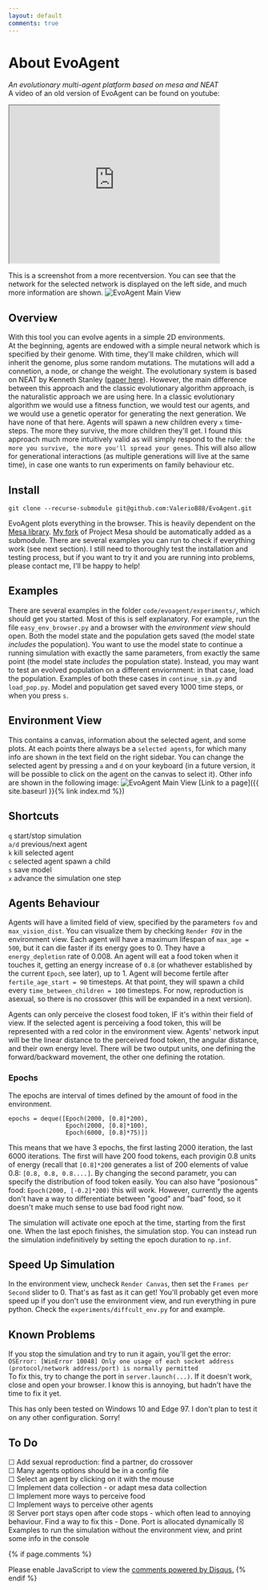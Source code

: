 ```yaml
---
layout: default
comments: true
---
```


# About EvoAgent
_An evolutionary multi-agent platform based on mesa and NEAT_\
A video of an old version of EvoAgent can be found on youtube:
<iframe width="420" height="315"
src="https://www.youtube.com/embed/pOF1H84xPik">
</iframe>

This is a screenshot from a more recentversion. You can see that the network for the selected network is displayed on the left side, and much more information are shown.
![EvoAgent Main View](/assets/main.png)



## Overview

With this tool you can evolve agents in a simple 2D environments. \
At the beginning, agents are endowed with a simple neural network which is specified by their genome. With time, they'll make children, which will inherit the genome, plus some random mutations. The mutations will add a connetion, a node, or change the weight. The evolutionary system is based on NEAT by Kenneth Stanley ([paper here][1]). However, the main difference between this approach and the classic evolutionary algorithm approach, is the naturalistic approach we are using here. In a classic evolutionary algorithm we would use a fitness function, we would test our agents, and we would use a genetic operator for generating the next generation. We have none of that here. Agents will spawn a new children every `x` time-steps. The more they survive, the more children they'll get. I found this approach much more intuitively valid as will simply respond to the rule: `the more you survive, the more you'll spread your genes`.  This will also allow for generational interactions (as multiple generations will live at the same time), in case one wants to run experiments on family behaviour etc.


## Install
`git clone --recurse-submodule git@github.com:ValerioB88/EvoAgent.git` 

EvoAgent plots everything in the browser. This is heavily dependent on the [Mesa library][3]. [My fork][4] of Project Mesa should be automatically added as a submodule.
There are several examples you can run to check if everything work (see next section). I still need to thoroughly test the installation and testing process, but if you want to try it and you are running into problems, please contact me, I'll be happy to help!


## Examples
There are several examples in the folder `code/evoagent/experiments/`, which should get you started. Most of this is self explanatory. For example, run the file `easy_env_browser.py` and a browser with the _environment view_ should open. Both the model state and the population gets saved (the model state _includes_ the population). You want to use the model state to continue a running simulation with exactly the same parameters, from exactly the same point (the model state _includes_ the population state). Instead, you may want to test an evolved population on a different enviornment: in that case, load the population. Examples of both these cases in `continue_sim.py`  and `load_pop.py`. Model and population get saved every 1000 time steps, or when you press `s`. 

## Environment View
This contains a canvas, information about the selected agent, and some plots. At each points there always be a `selected agents`, for which many info are shown in the text field on the right sidebar. You can change the selected agent by pressing `a` and `d` on your keyboard (in a future version, it will be possible to click on the agent on the canvas to select it). Other info are shown in the following image:
![EvoAgent Main View](/assets/evoview.png)
[Link to a page]({{ site.baseurl }}{% link index.md %})

## Shortcuts
`q` start/stop simulation\
`a/d` previous/next agent\
`k` kill selected agent\
`c` selected agent spawn a child\
`s` save model\
`x` advance the simulation one step


## Agents Behaviour
Agents will have a limited field of view, specified by the parameters `fov` and `max_vision_dist`. You can visualize them by checking `Render FOV` in the environment view. Each agent will have a maximum lifespan of `max_age = 500`, but it can die faster if its energy goes to 0. They have a `energy_depletion` rate of 0.008. An agent will eat a food token when it touches it, getting an energy increase of `0.8` (or whathever established by the current `Epoch`, see later), up to 1. Agent will become fertile after `fertile_age_start = 90` timesteps. At that point, they will spawn a child every `time_between_children = 100` timesteps. For now, reproduction is asexual, so there is no crossover (this will be expanded in a next version).

Agents can only perceive the closest food token, IF it's within their field of view. If the selected agent is perceiving a food token, this will be represented with a red color in the environment view.  Agents' network input will be the linear distance to the perceived food token, the angular distance, and their own energy level. There will be two output units, one defining the forward/backward movement, the other one defining the rotation.

### Epochs
The epochs are interval of times defined by the amount of food in the environment. 
```
epochs = deque([Epoch(2000, [0.8]*200),
                Epoch(2000, [0.8]*100),
                Epoch(6000, [0.8]*75)])
```
                
This means that we have 3 epochs, the first lasting 2000 iteration, the last 6000 iterations. The first will have 200 food tokens, each provigin 0.8 units of energy (recall that `[0.8]*200` generates a list of 200 elements of value 0.8: `[0.8, 0.8, 0.8....]`. By changing the second parametr, you can specify the distribution of food token easily. You can also have "posionous" food: `Epoch(2000, [-0.2]*200)` this will work. However, currently the agents don't have a way to differentiate between "good" and "bad" food, so it doesn't make much sense to use bad food right now. 

The simulation will activate one epoch at the time, starting from the first one. When the last epoch finishes, the simulation stop. You can instead run the simulation indefinitively by setting the epoch duration to `np.inf`. 

## Speed Up Simulation
In the environment view, uncheck `Render Canvas`, then set the `Frames per Second` slider to 0. That's as fast as it can get! You'll probably get even more speed up if you don't use the environment view, and run everything in pure python. Check the `experiments/diffcult_env.py` for and example.

## Known Problems
If you stop the simulation and try to run it again, you'll get the error:\
```OSError: [WinError 10048] Only one usage of each socket address (protocol/network address/port) is normally permitted```\
To fix this, try to change the port in `server.launch(...)`. If it doesn't work, close and open your browser. I know this is annoying, but hadn't have the time to fix it yet.

This has only been tested on Windows 10 and Edge 97. I don't plan to test it on any other configuration. Sorry!

## To Do
&#9744; Add sexual reproduction: find a partner, do crossover\
&#9744; Many agents options should be in a config file\
&#9744; Select an agent by clicking on it with the mouse\
&#9744; Implement data collection - or adapt mesa data collection\
&#9744; Implement more ways to perceive food\
&#9744; Implement ways to perceive other agents\
&#9746; Server port stays open after code stops - which often lead to annoying behaviour. Find a way to fix this - Done. Port is allocated dynamically
&#9746; Examples to run the simulation without the environment view, and print some info in the console
<!--- &#9746; -->




[1]: http://nn.cs.utexas.edu/downloads/papers/stanley.ec02.pdf
[2]: https://www.youtube.com/watch?v=pOF1H84xPik&ab
[3]: https://github.com/projectmesa/mesa
[4]: https://github.com/ValerioB88/mesa


{% if page.comments %}
<div id="disqus_thread"></div>
<script>
    /**
    *  RECOMMENDED CONFIGURATION VARIABLES: EDIT AND UNCOMMENT THE SECTION BELOW TO INSERT DYNAMIC VALUES FROM YOUR PLATFORM OR CMS.
    *  LEARN WHY DEFINING THESE VARIABLES IS IMPORTANT: https://disqus.com/admin/universalcode/#configuration-variables    */
    /*
    var disqus_config = function () {
    this.page.url = PAGE_URL;  // Replace PAGE_URL with your page's canonical URL variable
    this.page.identifier = PAGE_IDENTIFIER; // Replace PAGE_IDENTIFIER with your page's unique identifier variable
    };
    */
    (function() { // DON'T EDIT BELOW THIS LINE
    var d = document, s = d.createElement('script');
    s.src = 'https://https-valeriob88-github-io-evoagent.disqus.com/embed.js';
    s.setAttribute('data-timestamp', +new Date());
    (d.head || d.body).appendChild(s);
    })();
</script>
<noscript>Please enable JavaScript to view the <a href="https://disqus.com/?ref_noscript">comments powered by Disqus.</a></noscript>
{% endif %}
